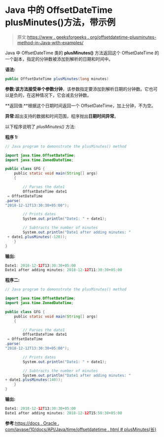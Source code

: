# Java 中的 OffsetDateTime plusMinutes()方法，带示例

> 原文:[https://www . geeksforgeeks . org/offsetdatetime-plusminutes-method-in-Java-with-examples/](https://www.geeksforgeeks.org/offsetdatetime-plusminutes-method-in-java-with-examples/)

Java 中 OffsetDateTime 类的 **plusMinutes()** 方法返回这个 OffsetDateTime 的一个副本，指定的分钟数被添加到解析的日期和时间中。

**语法:**

```java
public OffsetDateTime plusMinutes(long minutes)
```

**参数:**该方法接受单个参数**分钟**，该参数指定要添加到解析日期的分钟数。它也可以是负的，在这种情况下，它会减去分钟数。

**返回值:**根据这个日期时间返回一个 OffsetDateTime，加上分钟，不为空。

**异常**:超出支持的数据和时间范围，程序抛出**日期时间异常**。

以下程序说明了 *plusMinutes()* 方法:

**程序 1:**

```java
// Java program to demonstrate the plusMinutes() method

import java.time.OffsetDateTime;
import java.time.ZonedDateTime;

public class GFG {
    public static void main(String[] args)
    {

        // Parses the date1
        OffsetDateTime date1
 = OffsetDateTime
.parse(
"2018-12-12T13:30:30+05:00");

        // Prints dates
        System.out.println("Date1: " + date1);

        // Subtracts the number of minutes
        System.out.println("Date1 after adding minutes: "
 + date1.plusMinutes(-120));
    }
}
```

**输出:**

```java
Date1: 2018-12-12T13:30:30+05:00
Date1 after adding minutes: 2018-12-12T11:30:30+05:00

```

**程序二:**

```java
// Java program to demonstrate the plusMinutes() method

import java.time.OffsetDateTime;
import java.time.ZonedDateTime;

public class GFG {
    public static void main(String[] args)
    {

        // Parses the date1
        OffsetDateTime date1
 = OffsetDateTime
.parse(
"2018-12-12T13:30:30+05:00");

        // Prints dates
        System.out.println("Date1: " + date1);

        // Subtracts the number of minutes
        System.out.println("Date1 after adding minutes: " 
+ date1.plusMinutes(140));
    }
}
```

**输出:**

```java
Date1: 2018-12-12T13:30:30+05:00
Date1 after adding minutes: 2018-12-12T15:50:30+05:00

```

**参考**:[https://docs . Oracle . com/javase/10/docs/API/Java/time/offsetdatetime . html # plusMinutes(长)](https://docs.oracle.com/javase/10/docs/api/java/time/OffsetDateTime.html#plusMinutes(long))